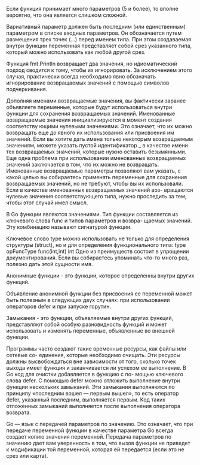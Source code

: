 Если функция принимает много параметров (5 и более), то вполне вероятно, что она является слишком сложной.

Вариативный параметр должен быть последним (или единственным) параметром в списке
входных параметров. Он обозначается путем размещения трех точек (…) перед
именем типа. При этом создаваемая внутри функции переменная представляет
собой срез указанного типа, который можно использовать как любой другой срез.

Функция fmt.Println возвращает два значения, но идиоматический подход сводится к тому, чтобы их игнорировать.
За исключением этого случая, практически всегда необходимо явно обозначать игнорирование возвращаемых значений с помощью символов подчеркивания.

Дополняя именами возвращаемые значения, вы фактически заранее объявляете
переменные, которые будут использоваться внутри функции для сохранения
возвращаемых значений. Именованные возвращаемые значения инициализируются в момент создания соответству­
ющими нулевыми значениями. Это означает, что их можно возвращать еще до
явного их использования или присвоения им значений. Если вы хотите дать имена только некоторым возвращаемым значениям,
можете указать пустой идентификатор _ в качестве имени тех возвращаемых значений, которые нужно оставить безымянными.
Еще одна проблема при использовании именованных возвращаемых значений заключается в том, что их можно не возвращать.   
Именованные возвращаемые параметры позволяют вам указать, с какой целью вы собираетесь
применять переменные для сохранения возвращаемых значений, но не требуют,
чтобы вы их использовали. Если в качестве именованных возвращаемых значений воз-
вращаются нулевые значения соответствующего типа, нужно проследить за
тем, чтобы этот случай имел смысл.

В Go функции являются значениями. Тип функции составляется из ключевого слова func и типов параметров и возвра-
щаемых значений. Эту комбинацию называют сигнатурой функции. 
 
Ключевое слово type можно использовать не только для определения структуры
(struct), но и для определения функционального типа: type opFuncType func(int,int) int
Одно из преимуществ состоит в упрощении документирования. Если вы собираетесь упоминать что-то много
раз, полезно дать этой сущности имя.

Анонимные функции - это функции, которое определенны внутри других функций.

Объявление анонимной функции без присвоения ее переменной
может быть полезным в следующих двух случаях: при использовании операторов defer и при запуске горутин. 

Замыкания - это функции, объявляемые внутри других функций, представляют собой особую разновидность функций и может использовать и изменять переменные, объявленные
во внешней функции.

Программы часто создают такие временные ресурсы, как файлы или сетевые со-
единения, которые необходимо очищать. Эти ресурсы должны высвобождаться
вне зависимости от того, сколько точек выхода имеет функция и заканчивается
ли успехом ее выполнение. В Go код для очистки добавляется в функцию с по-
мощью ключевого слова defer.
С помощью defer можно отложить выполнение внутри функции нескольких замыканий. Эти замыкания выполняются по принципу «последним
вошел — первым вышел», то есть оператор defer, указанный последним, выполняется первым. Код таких отложенных замыканий выполняется после выполнения оператора возврата. 

Go — язык с передачей параметров по значению.  Это означает, что при
передаче переменной функции в качестве параметра Go всегда создает копию значения переменной.
Передача параметров по значению дает вам уверенность в том, что
вызов функции не приведет к модификации той переменной, которая ей передается (если это не срез или карта). 
